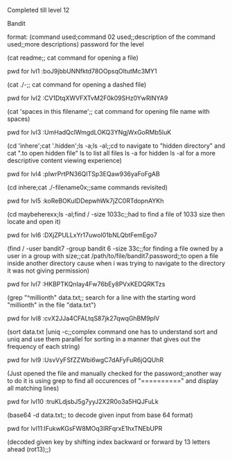 Completed till level 12

Bandit

format:
(command used;command 02 used;;description of the command used;;more descriptions)
password for the level

(cat readme;; cat command for opening a file)

pwd for lvl1 :boJ9jbbUNNfktd78OOpsqOltutMc3MY1

(cat ./-;; cat command for opening a dashed file)

pwd for lvl2 :CV1DtqXWVFXTvM2F0k09SHz0YwRINYA9

(cat 'spaces in this filename';; cat command for opening file name with spaces)

pwd for lvl3 :UmHadQclWmgdLOKQ3YNgjWxGoRMb5luK

(cd 'inhere';cat '.hidden';ls -a;ls -al;;cd to navigate to "hidden directory" and cat ".to open hidden file" ls to list all files ls -a for hidden ls -al for a more descriptive content viewing experience)

pwd for lvl4 :pIwrPrtPN36QITSp3EQaw936yaFoFgAB

(cd inhere;cat ./-filename0x;;same commands revisited)

pwd for lvl5 :koReBOKuIDDepwhWk7jZC0RTdopnAYKh

(cd maybeherexx;ls -al;find / -size 1033c;;had to find a file of 1033 size then locate and open it)

pwd for lvl6 :DXjZPULLxYr17uwoI01bNLQbtFemEgo7

(find / -user bandit7 -group bandit 6 -size 33c;;for finding a file owned by a user in a group with size;;cat /path/to/file/bandit7.password;;to open a file inside another directory cause when i was trying to navigate to the directory it was not giving permission)

pwd for lvl7 :HKBPTKQnIay4Fw76bEy8PVxKEDQRKTzs

(grep "^millionth" data.txt;; search for a line with the starting word "millionth" in the file "data.txt")

pwd for lvl8 :cvX2JJa4CFALtqS87jk27qwqGhBM9plV

(sort data.txt |uniq -c;;complex command one has to understand sort and uniq and use them parallel
for sorting in a manner that gives out the frequency of each string)

pwd for lvl9 :UsvVyFSfZZWbi6wgC7dAFyFuR6jQQUhR

(Just opened the file and manually checked for the password;;another way to do it is using grep to find all occurences of "==========" and display all matching lines)

pwd for lvl10 :truKLdjsbJ5g7yyJ2X2R0o3a5HQJFuLk

(base64 -d data.txt;; to decode given input from base 64 format)

pwd for lvl11:IFukwKGsFW8MOq3IRFqrxE1hxTNEbUPR

(decoded given key by shifting index backward or forward by 13 letters ahead (rot13);;)
